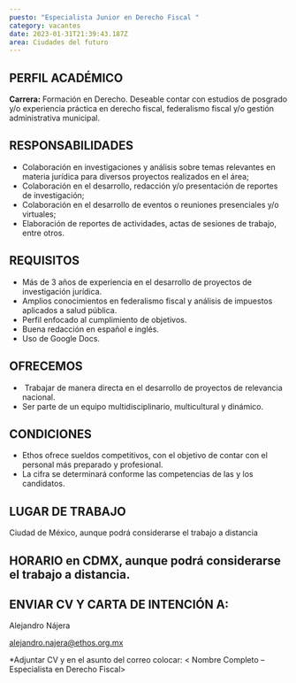 ```yaml
---
puesto: "Especialista Junior en Derecho Fiscal "
category: vacantes
date: 2023-01-31T21:39:43.187Z
area: Ciudades del futuro
---
```

## PERFIL ACADÉMICO

**Carrera:** Formación en Derecho. Deseable contar con estudios de posgrado y/o experiencia práctica en derecho fiscal, federalismo fiscal y/o gestión administrativa municipal.

## [](https://www.ethos.org.mx/ethos/bolsa_trabajo/especialista_junior_en_materia_fiscal#responsabilidades)[](https://www.ethos.org.mx/ethos/bolsa_trabajo/comunicacion#responsabilidades)RESPONSABILIDADES

* Colaboración en investigaciones y análisis sobre temas relevantes en materia jurídica para diversos    proyectos realizados en el área;
* Colaboración en el desarrollo, redacción y/o presentación de reportes de investigación;
* Colaboración en el desarrollo de eventos o reuniones presenciales y/o virtuales; 
* Elaboración de reportes de actividades, actas de sesiones de trabajo, entre otros. 

## [](https://www.ethos.org.mx/ethos/bolsa_trabajo/especialista_junior_en_materia_fiscal#requisitos)[](https://www.ethos.org.mx/ethos/bolsa_trabajo/comunicacion#requisitos)REQUISITOS

* Más de 3 años de experiencia en el desarrollo de proyectos de investigación jurídica.
* Amplios conocimientos en federalismo fiscal y análisis de impuestos aplicados a salud pública. 
* Perfil enfocado al cumplimiento de objetivos.
* Buena redacción en español e inglés.
* Uso de Google Docs.

## [](https://www.ethos.org.mx/ethos/bolsa_trabajo/especialista_junior_en_materia_fiscal#ofrecemos)[](https://www.ethos.org.mx/ethos/bolsa_trabajo/comunicacion#ofrecemos)OFRECEMOS

*  Trabajar de manera directa en el desarrollo de proyectos de relevancia nacional.  
* Ser parte de un equipo multidisciplinario, multicultural y dinámico.

## [](https://www.ethos.org.mx/ethos/bolsa_trabajo/especialista_junior_en_materia_fiscal#condiciones)[](https://www.ethos.org.mx/ethos/bolsa_trabajo/comunicacion#condiciones)CONDICIONES

* Ethos ofrece sueldos competitivos, con el objetivo de contar con el personal más preparado y profesional.
* La cifra se determinará conforme las competencias de las y los candidatos.

## LUGAR DE TRABAJO

C﻿iudad de México, aunque podrá considerarse el trabajo a distancia 

## [](https://www.ethos.org.mx/ethos/bolsa_trabajo/especialista_junior_en_materia_fiscal#horario)HORARIO en CDMX, aunque podrá considerarse el trabajo a distancia.[](https://www.ethos.org.mx/ethos/bolsa_trabajo/especialista_junior_en_materia_fiscal#enviar-cv-y-carta-de-intenci%C3%B3n-a)[](https://www.ethos.org.mx/ethos/bolsa_trabajo/comunicacion#enviar-cv-a)

## ENVIAR CV Y CARTA DE INTENCIÓN A:

Alejandro Nájera

[alejandro.najera@ethos.org.mx](mailto:avier.gonzalez@ethos.org.mx)

\*Adjuntar CV y en el asunto del correo colocar: < Nombre Completo – Especialista en Derecho Fiscal>